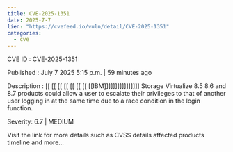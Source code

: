 ```yaml
---
title: CVE-2025-1351
date: 2025-7-7
lien: "https://cvefeed.io/vuln/detail/CVE-2025-1351"
categories:
  - cve
---
```


CVE ID : CVE-2025-1351

Published :  July 7
2025
5:15 p.m. | 59 minutes ago

Description :  [[ [[ [[ [[ [[ [[ [[ [[IBM]]]]]]]]]]]]]]]] Storage Virtualize 8.5
8.6
and 8.7 products could allow a user to escalate their privileges to that of another user logging in at the same time due to a race condition in the login function.

Severity: 6.7 | MEDIUM

Visit the link for more details
such as CVSS details
affected products
timeline
and more...
